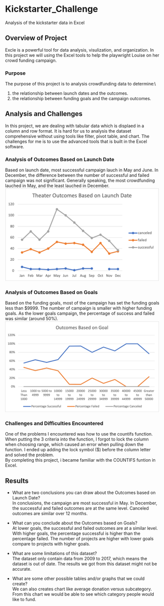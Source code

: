 # Kickstarter_Challenge
Analysis of the kickstarter data in Excel

## Overview of Project
Excle is a powerful tool for data analysis, visulization, and organization.
In this project we will using the Excel tools to help the playwright Louise on her crowd funding campaign.

### Purpose
The purpose of this project is to analysis crowdfunding data to determine:\
1. the relationship between launch dates and the outcomes.
2. the relationship between funding goals and the campaign outcomes.

## Analysis and Challenges
In this project, we are dealing with tabular data which is displaed in a column and row format. It is hard for us to analysis the dataset comprehensive without using tools like filter, pivot table, and chart. The challenges for me is to use the advanced tools that is built in the Excel software.

### Analysis of Outcomes Based on Launch Date
Based on launch date, most successful campaign lauch in May and June. In December, the difference between the number of successful and failed campaign was not significant. Generally speaking, the most crowdfunding lauched in May, and the least lauched in December.
![Theater_Outcomes_vs_Launch](https://github.com/Alilujian/Kickstarter_Challenge/blob/main/Theater_Outcomes_vs_Launch.png)

### Analysis of Outcomes Based on Goals
Based on the funding goals, most of the campaign has set the funding goals less than $9999. The number of campaign is smaller with higher funding goals. As the lower goals campaign, the percentage of success and failed was similar (around 50%).
![Outcomes_vs_Goals](https://github.com/Alilujian/Kickstarter_Challenge/blob/main/Outcomes_vs_Goals.png)

### Challenges and Difficulties Encountered
One of the problems I encountered was how to use the countifs function. When putting the 3 criteria into the function, I forgot to lock the column when choosing range, which caused an error when pulling down the function. I ended up adding the lock symbol ($) before the column letter and solved the problem.\
By completing this project, i became familiar with the COUNTIFS funtion in Excel. 

## Results
- What are two conclusions you can draw about the Outcomes based on Launch Date?\
In conclusions, the campaign are most successful in May. In December, the successful and failed outcomes are at the same level. Canceled outcomes are similar over 12 months.

- What can you conclude about the Outcomes based on Goals?\
At lower goals, the successful and failed outcomes are at a similar level. With higher goals, the percentage successful is higher than the percentage failed. The number of projects are higher with lower goals compare to projects with higher goals.

- What are some limitations of this dataset?\
The dataset only contain data from 2009 to 2017, which means the dataset is out of date. The results we got from this dataset might not be accurate.

- What are some other possible tables and/or graphs that we could create?\
We can also creates chart like average donation versus subcategory. From this chart we would be able to see which category people would like to fund.
